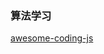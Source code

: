 ### 算法学习

[awesome-coding-js](http://www.conardli.top/docs/algorithm/%E6%8E%92%E5%BA%8F/%E6%8E%92%E5%BA%8F.html)